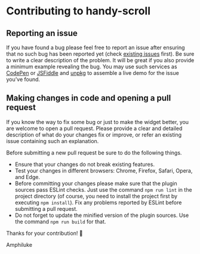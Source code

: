 # Contributing to handy-scroll

## Reporting an issue

If you have found a bug please feel free to report an issue after ensuring that no such bug has been reported yet (check [existing issues](https://github.com/Amphiluke/handy-scroll/issues) first). Be sure to write a clear description of the problem. It will be great if you also provide a minimum example revealing the bug. You may use such services as [CodePen](https://codepen.io/) or [JSFiddle](https://jsfiddle.net/) and [unpkg](https://unpkg.com/) to assemble a live demo for the issue you’ve found.

## Making changes in code and opening a pull request

If you know the way to fix some bug or just to make the widget better, you are welcome to open a pull request. Please provide a clear and detailed description of what do your changes fix or improve, or refer an existing issue containing such an explanation.

Before submitting a new pull request be sure to do the following things.

* Ensure that your changes do not break existing features.
* Test your changes in different browsers: Chrome, Firefox, Safari, Opera, and Edge.
* Before committing your changes please make sure that the plugin sources pass ESLint checks. Just use the command `npm run lint` in the project directory (of course, you need to install the project first by executing `npm install`). Fix any problems reported by ESLint before submitting a pull request.
* Do not forget to update the minified version of the plugin sources. Use the command `npm run build` for that.

Thanks for your contribution! :tea:

Amphiluke
